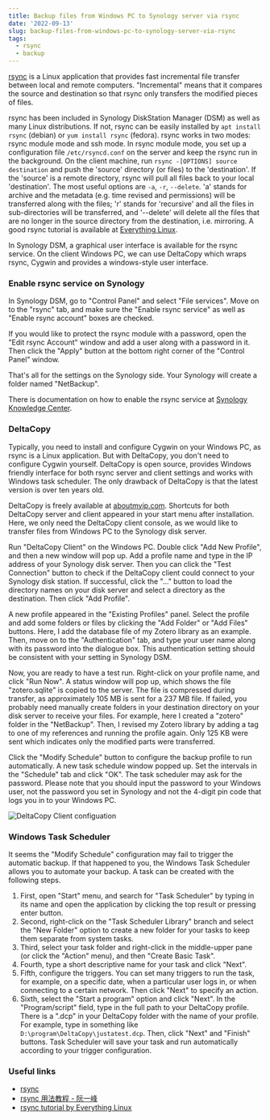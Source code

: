 ```yaml
---
title: Backup files from Windows PC to Synology server via rsync
date: '2022-09-13'
slug: backup-files-from-windows-pc-to-synology-server-via-rsync
tags:
  - rsync
  - backup
---
```


<!-- My laptop got a shingled magnetic recording (SMR) hard drive for storage. After years of use, it almost filled up. Weeks ago, I lost the latest changes to a MS-word file. Not sure if it was related to the SMR drive. It reminds me of backup data, as SMR drives can be fragile. I have a Synology disk server, yet it is too slow to run any backup package or docker. rsync is embedded in Synology DSM and terrific for backup.  -->

[rsync](https://rsync.samba.org/) is a Linux application that provides fast incremental file transfer between local and remote computers. "Incremental" means that it compares the source and destination so that rsync only transfers the modified pieces of files. 

rsync has been included in Synology DiskStation Manager (DSM) as well as many Linux distributions. If not, rsync can be easily installed by `apt install rsync` (debian) or `yum install rsync` (fedora). rsync works in two modes: rsync module mode and ssh mode. In rsync module mode, you set up a configuration file `/etc/rsyncd.conf` on the server and keep the rsync run in the background. On the client machine, run `rsync -[OPTIONS] source destination` and push the 'source' directory (or files) to the 'destination'. If the 'source' is a remote directory, rsync will pull all files back to your local 'destination'. The most useful options are `-a`, `-r`, `--delete`. 'a' stands for archive and the metadata (e.g. time revised and permissions) will be transferred along with the files; 'r' stands for 'recursive' and all the files in sub-directories will be transferred, and '--delete' will delete all the files that are no longer in the source directory from the destination, i.e. mirroring. A good rsync tutorial is available at [Everything Linux](https://everythinglinux.org/rsync/). 

In Synology DSM, a graphical user interface is available for the rsync service. On the client Windows PC, we can use DeltaCopy which wraps rsync, Cygwin and provides a windows-style user interface. 

### Enable rsync service on Synology

In Synology DSM, go to "Control Panel" and select "File services". Move on to the "rsync" tab, and make sure the "Enable rsync service" as well as "Enable rsync account" boxes are checked. 

If you would like to protect the rsync module with a password, open the "Edit rsync Account" window and add a user along with a password in it. Then click the "Apply" button at the bottom right corner of the "Control Panel" window. 

That's all for the settings on the Synology side. Your Synology will create a folder named "NetBackup". 

There is documentation on how to enable the rsync service at [Synology Knowledge Center](https://kb.synology.com/en-us/DSM/help/DSM/AdminCenter/file_rsync?version=6).

### DeltaCopy

Typically, you need to install and configure Cygwin on your Windows PC, as rsync is a Linux application. But with DeltaCopy, you don't need to configure Cygwin yourself. DeltaCopy is open source, provides Windows friendly interface for both rsync server and client settings and works with Windows task scheduler. The only drawback of DeltaCopy is that the latest version is over ten years old. 

DeltaCopy is freely available at [aboutmyip.com](http://www.aboutmyip.com/AboutMyXApp/DeltaCopy.jsp). Shortcuts for both DeltaCopy server and client appeared in your start menu after installation. Here, we only need the DeltaCopy client console, as we would like to transfer files from Windows PC to the Synology disk server. 

Run "DeltaCopy Client" on the Windows PC. Double click "Add New Profile", and then a new window will pop up. Add a profile name and type in the IP address of your Synology disk server. Then you can click the "Test Connection" button to check if the DeltaCopy client could connect to your Synology disk station. If successful, click the "..." button to load the directory names on your disk server and select a directory as the destination. Then click "Add Profile". 

A new profile appeared in the "Existing Profiles" panel. Select the profile and add some folders or files by clicking the "Add Folder" or "Add Files" buttons. Here, I add the database file of my Zotero library as an example. Then, move on to the "Authentication" tab, and type your user name along with its password into the dialogue box. This authentication setting should be consistent with your setting in Synology DSM. 

Now, you are ready to have a test run. Right-click on your profile name, and click "Run Now". A status window will pop up, which shows the file "zotero.sqlite" is copied to the server. The file is compressed during transfer, as approximately 105 MB is sent for a 237 MB file. If failed, you probably need manually create folders in your destination directory on your disk server to receive your files. For example, here I created a "zotero" folder in the "NetBackup". Then, I revised my Zotero library by adding a tag to one of my references and running the profile again. Only 125 KB were sent which indicates only the modified parts were transferred. 

Click the "Modify Schedule" button to configure the backup profile to run automatically. A new task schedule window popped up. Set the intervals in the "Schedule" tab and click "OK". The task scheduler may ask for the password. Please note that you should input the password to your Windows user, not the password you set in Synology and not the 4-digit pin code that logs you in to your Windows PC. 

![DeltaCopy Client configuation](https://plist.xbind.org/2025/02/Pen_deltcp-06b4e6c43ec989cf407fe48a50441c01.png)

### Windows Task Scheduler

It seems the "Modify Schedule" configuration may fail to trigger the automatic backup. If that happened to you, the Windows Task Scheduler allows you to automate your backup. A task can be created with the following steps. 

1. First, open "Start" menu, and search for "Task Scheduler" by typing in its name and open the application by clicking the top result or pressing enter button. 
2. Second, right-click on the "Task Scheduler Library" branch and select the "New Folder" option to create a new folder for your tasks to keep them separate from system tasks. 
3. Third, select your task folder and right-click in the middle-upper pane (or click the "Action" menu), and then "Create Basic Task". 
4. Fourth,  type a short descriptive name for your task and click "Next". 
5. Fifth, configure the triggers. You can set many triggers to run the task, for example, on a specific date, when a particular user logs in, or when connecting to a certain network. Then click "Next" to specify an action. 
6. Sixth, select the "Start a program" option and click "Next". In the "Program/script" field, type in the full path to your DeltaCopy profile. There is a ".dcp" in your DeltaCopy folder with the name of your profile. For example, type in something like `D:\program\DeltaCopy\justatest.dcp`. Then, click "Next" and "Finish" buttons. Task Scheduler will save your task and run automatically according to your trigger configuration. 

### Useful links
+ [rsync](https://rsync.samba.org/)
+ [rsync 用法教程 - 阮一峰](https://www.ruanyifeng.com/blog/2020/08/rsync.html)
+ [rsync tutorial by Everything Linux](https://everythinglinux.org/rsync/)
